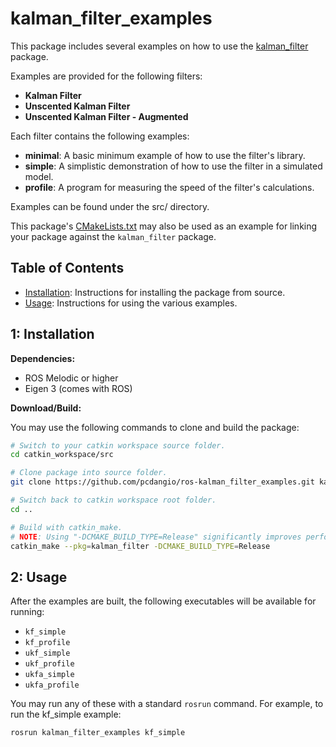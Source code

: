 # kalman_filter_examples

This package includes several examples on how to use the [kalman_filter](https://github.com/pcdangio/ros-kalman_filter) package.

Examples are provided for the following filters:

- **Kalman Filter**
- **Unscented Kalman Filter**
- **Unscented Kalman Filter - Augmented**

Each filter contains the following examples:

- **minimal**: A basic minimum example of how to use the filter's library.
- **simple**: A simplistic demonstration of how to use the filter in a simulated model.
- **profile**: A program for measuring the speed of the filter's calculations.

Examples can be found under the src/ directory.

This package's [CMakeLists.txt](https://github.com/pcdangio/ros-kalman_filter_examples/blob/main/CMakeLists.txt) may also be used as an example for linking your package against the `kalman_filter` package.

## Table of Contents

- [Installation](#1-installation): Instructions for installing the package from source.
- [Usage](#2-usage): Instructions for using the various examples.

## 1: Installation

**Dependencies:**

- ROS Melodic or higher
- Eigen 3 (comes with ROS)

**Download/Build:**

You may use the following commands to clone and build the package:

```bash
# Switch to your catkin workspace source folder.
cd catkin_workspace/src

# Clone package into source folder.
git clone https://github.com/pcdangio/ros-kalman_filter_examples.git kalman_filter_examples

# Switch back to catkin workspace root folder.
cd ..

# Build with catkin_make.
# NOTE: Using "-DCMAKE_BUILD_TYPE=Release" significantly improves performance of the kalman filter libraries.
catkin_make --pkg=kalman_filter -DCMAKE_BUILD_TYPE=Release
```

## 2: Usage

After the examples are built, the following executables will be available for running:

- `kf_simple`
- `kf_profile`
- `ukf_simple`
- `ukf_profile`
- `ukfa_simple`
- `ukfa_profile`

You may run any of these with a standard `rosrun` command. For example, to run the kf_simple example:

```bash
rosrun kalman_filter_examples kf_simple
```